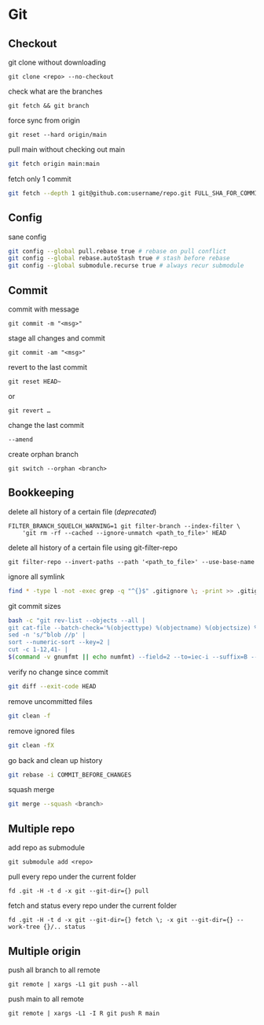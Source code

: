 # Git

## Checkout

git clone without downloading

```shell
git clone <repo> --no-checkout
```

check what are the branches

```shell
git fetch && git branch
```

force sync from origin

```shell
git reset --hard origin/main
```

pull main without checking out main

```sh
git fetch origin main:main
```

fetch only 1 commit

```sh
git fetch --depth 1 git@github.com:username/repo.git FULL_SHA_FOR_COMMIT
```

## Config

sane config

```sh
git config --global pull.rebase true # rebase on pull conflict
git config --global rebase.autoStash true # stash before rebase
git config --global submodule.recurse true # always recur submodule
```

## Commit

commit with message

```shell
git commit -m "<msg>"
```

stage all changes and commit

```shell
git commit -am "<msg>"
```

revert to the last commit

```shell
git reset HEAD~
```

or

```shell
git revert …
```

change the last commit

```shell
--amend
```

create orphan branch

```shell
git switch --orphan <branch>
```

## Bookkeeping

delete all history of a certain file (*deprecated*)

```shell
FILTER_BRANCH_SQUELCH_WARNING=1 git filter-branch --index-filter \
    'git rm -rf --cached --ignore-unmatch <path_to_file>' HEAD
```

delete all history of a certain file using git-filter-repo

```shell
git filter-repo --invert-paths --path '<path_to_file>' --use-base-name
```

ignore all symlink

```bash
find * -type l -not -exec grep -q "^{}$" .gitignore \; -print >> .gitignore
```

git commit sizes

```sh
bash -c "git rev-list --objects --all |
git cat-file --batch-check='%(objecttype) %(objectname) %(objectsize) %(rest)' |
sed -n 's/^blob //p' |
sort --numeric-sort --key=2 |
cut -c 1-12,41- |
$(command -v gnumfmt || echo numfmt) --field=2 --to=iec-i --suffix=B --padding=7 --round=nearest"
```

verify no change since commit

```sh
git diff --exit-code HEAD
```

remove uncommitted files

```sh
git clean -f
```

remove ignored files

```sh
git clean -fX
```

go back and clean up history

```sh
git rebase -i COMMIT_BEFORE_CHANGES
```

squash merge

```sh
git merge --squash <branch>
```

## Multiple repo

add repo as submodule

```shell
git submodule add <repo>
```

pull every repo under the current folder

```shell
fd .git -H -t d -x git --git-dir={} pull
```

fetch and status every repo under the current folder

```shell
fd .git -H -t d -x git --git-dir={} fetch \; -x git --git-dir={} --work-tree {}/.. status
```

## Multiple origin

push all branch to all remote

```shell
git remote | xargs -L1 git push --all
```

push main to all remote

```shell
git remote | xargs -L1 -I R git push R main
```
